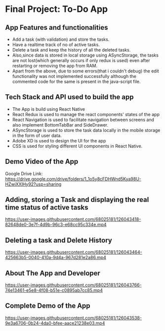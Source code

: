 # Final Project: To-Do App
## App Features and functionalities
- Add a task (with validation) and store the tasks.
- Have a realtime track of no of active tasks.
- Delete a task and keep the history of all the deleted tasks.
- Also,since data is stored in local storage using ASyncStorage, the tasks are not lost(which generally occurs if only redux is used) even after restarting or removing the app from RAM.
- Apart from the above, due to some errors(that i couldn't debug) the edit functionality was not implemented successfully although the commented code for the same is present in the java-script file. 
## Tech Stack and API used to build the app
- The App is build using React Native
- React Redux is used to manage the react components' states of the app
- React Navigation is used to facilitate navigation between screens and also implement BottomTabBar and SideDrawer.
- ASyncStorage is used to store the task data locally in the mobile storage in the form of user data.
- Adobe XD is used to design the UI for the app
- CSS is used for styling different UI components in React Native.
## Demo Video of the App
Google Drive Link: https://drive.google.com/drive/folders/1_1o5y8cFDHWnd5Kya98U-HZwiXXlHy92?usp=sharing

## Adding, storing a Task and displaying the real time status of active tasks

https://user-images.githubusercontent.com/68025181/126043418-82648de0-3e7f-4d9b-96c3-e68cc95c334e.mp4

## Deleting a task and Delete History

https://user-images.githubusercontent.com/68025181/126043464-425663b5-0040-410a-9d4a-967d281e2a86.mp4

## About The App and Developer

https://user-images.githubusercontent.com/68025181/126043766-74e13461-e5e8-4f08-b51e-c0895ab7cc85.mp4

## Complete Demo of the App

https://user-images.githubusercontent.com/68025181/126043538-9e3a6706-0b24-4da0-bfee-aace21238e03.mp4
